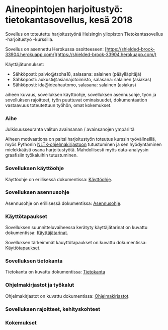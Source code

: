 # Aineopintojen harjoitustyö: tietokantasovellus, kesä 2018

Sovellus on toteutettu harjoitustyönä Helsingin yliopiston Tietokantasovellus -harjoitustyö -kurssilla.  

Sovellus on asennettu Herokussa osoitteeseen: [https://shielded-brook-33904.herokuapp.com/](https://shielded-brook-33904.herokuapp.com/)

Käyttäjätunnukset: 
* Sähköposti: paivio@tsoha18, salasana: salainen (pääylläpitäjä)
* Sähköposti: aukusti@asianajotoimisto, salasana: salainen (asiakas)
* Sähköposti: ida@ideahautomo, salasana: salainen (asiakas)


aiheen kuvaus, sovelluksen käyttöohje, sovelluksen asennusohje, työn ja sovelluksen rajoitteet, työn puuttuvat ominaisuudet, dokumentaation vastaavuus toteutettuun työhön, omat kokemukset. 

### Aihe

Julkisuusseuranta valitun avainsanan / avainsanojen ympäriltä

Aiheen motivaationa on  paitsi harjoitustyön toteutus kurssin työvälineillä, myös Pythonin [NLTK-ohjelmakirjastoon](https://www.nltk.org/) 
tutustuminen ja sen hyödyntäminen mielekkäästi osana harjoitustyötä. Mahdollisesti myös data-analyysin graafisiin työkaluihin tutustuminen. 

### Sovelluksen käyttöohje

Käyttöohje on erillisessä dokumentissa: [Käyttöohje](./documentation/kayttoohje.md).

### Sovelluksen asennusohje

Asennusohje on erillisessä dokumentissa: [Asennusohje](./documentation/asennusohje.md).

### Käyttötapaukset

Sovelluksen suunnitteluvaiheessa kerätyty käyttäjätarinat on kuvattu dokumentissa: [Käyttäjätarinat](./documentation/kayttajatarinat.md). 

Sovelluksen tärkeimmät käuyttötapaukset on kuvattu dokumentissa: [Käyttötapaukset](./documentation/kayttotapaukset.md).

### Sovelluksen tietokanta

Tietokanta on kuvattu dokumentissa: [Tietokanta](./documentation/tietokanta.md)

### Ohjelmakirjastot ja työkalut

Ohjelmakirjastot on kuvattu dokumentissa: [Ohjelmakirjastot](./documentation/ohjelmakirjastot.md).

### Sovelluksen rajoitteet, kehityskohteet


### Kokemukset
